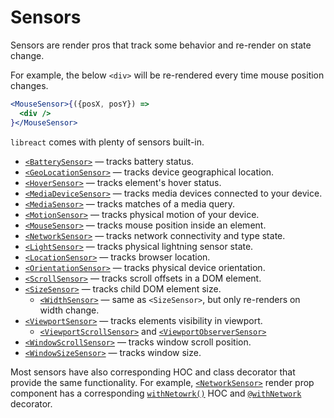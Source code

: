 # Sensors

Sensors are render pros that track some behavior and re-render on state change.

For example, the below `<div>` will be re-rendered every time mouse position changes.

```jsx
<MouseSensor>{({posX, posY}) =>
  <div />
}</MouseSensor>
```

`libreact` comes with plenty of sensors built-in.

  - [`<BatterySensor>`](./BatterySensor.md) &mdash; tracks battery status.
  - [`<GeoLocationSensor>`](./GeoLocationSensor.md) &mdash; tracks device geographical location.
  - [`<HoverSensor>`](./HoverSensor.md) &mdash; tracks element's hover status.
  - [`<MediaDeviceSensor>`](./MediaDeviceSensor.md) &mdash; tracks media devices connected to your device.
  - [`<MediaSensor>`](./MediaSensor.md) &mdash; tracks matches of a media query.
  - [`<MotionSensor>`](./MotionSensor.md) &mdash; tracks physical motion of your device.
  - [`<MouseSensor>`](./MouseSensor.md) &mdash; tracks mouse position inside an element.
  - [`<NetworkSensor>`](./NetworkSensor.md) &mdash; tracks network connectivity and type state.
  - [`<LightSensor>`](./LightSensor.md) &mdash; tracks physical lightning sensor state.
  - [`<LocationSensor>`](./LocationSensor.md) &mdash; tracks browser location.
  - [`<OrientationSensor>`](./OrientationSensor.md) &mdash; tracks physical device orientation.
  - [`<ScrollSensor>`](./ScrollSensor.md) &mdash; tracks scroll offsets in a DOM element.
  - [`<SizeSensor>`](./SizeSensor.md) &mdash; tracks child DOM element size.
    - [`<WidthSensor>`](./WidthSensor.md) &mdash; same as `<SizeSensor>`, but only re-renders on width change.
  - [`<ViewportSensor>`](./ViewportSensor.md) &mdash; tracks elements visibility in viewport.
    - [`<ViewportScrollSensor>`](./ViewportSensor.md#viewportscrollsensor) and [`<ViewportObserverSensor>`](./ViewportSensor.md#viewportobserversensor)
  - [`<WindowScrollSensor>`](./WindowScrollSensor.md) &mdash; tracks window scroll position.
  - [`<WindowSizeSensor>`](./WindowSizeSensor.md) &mdash; tracks window size.

Most sensors have also corresponding HOC and class decorator that provide the same functionality.
For example, [`<NetworkSensor>`](./NetworkSensor.md) render prop component has a corresponding [`withNetowrk()`](./NetworkSensor.md#withnetwork-hoc) HOC and
[`@withNetwork`](./NetworkSensor.md#withnetwork-decorator) decorator.
